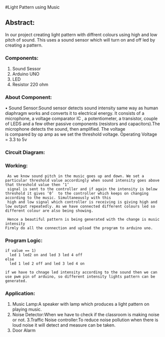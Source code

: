#Light Pattern using Music
  ## Abstract:
In our project creating light pattern with diffrent colours using high and low pitch of sound. This uses a sound sensor which will turn on and off led by creating a pattern. 
### Components:
1.	Sound Sessor
2.	Arduino UNO
3.	LED
4.	Resistor 220 ohm
### About Component:
   • Sound Sensor:Sound sensor detects sound intensity same way as human diaphragm works and converts it to electrical energy. It consists of a microphone, a voltage comparator IC , 
                               a potentiometer, a transistor, couple of LEDS and a few other passive components (resistors and capacitors).The microphone detects the sound, then amplified. The voltage 	
                              is compared by op amp as we set the threshold voltage.
	         Operating Voltage = 3.3 to 5v
  
### Circuit Diagram:



### Working: 
	 As we know sound pitch in the music goes up and down. We set a particular threshold value accordingly when sound intensity goes above that threshold value then ‘1’
	 signal is sent to the controller and if again the intensity is below threshold it gives ‘0’  to the controller which keeps on changing according to the music. Simultaneously with this
 	 high and low signal which controller is receiving is giving high and low output repeatedly. As we have connected different colours led so different colour are also being showing.

	 Hence a beautiful pattern is being generated with the change is music intensity 
	Firmly do all the connection and upload the program to arduino uno. 



### Program Logic:
  
	if value == 1)
	  led 1 led2 on and led 3 led 4 off
	else
	  led 1 led 2 off and led 3 led 4 on

    if we have to chnage led intensity according to the sound then we can use pwm pin of arduino, so different intensity lights pattern can be generated. 

### Application:
  1. Music Lamp:A speaker with lamp which produces a light pattern on playing music.
  2. Noise Detector:When we have to check if the classroom is making noise or not.
  3.Traffic Noise controller:To reduce noise pollution when there is loud noise it will detect and measure can be taken.
  4. Door Alarm
